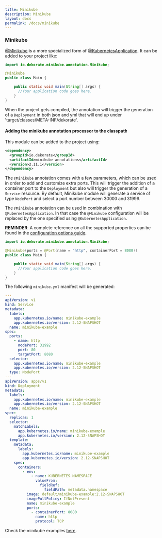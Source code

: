 ```yaml
---
title: Minikube
description: Minikube
layout: docs
permalink: /docs/minikube
---
```


### Minikube

[@Minikube](https://raw.githubusercontent.com/dekorateio/dekorate/main/annotations/minikube-annotations/src/main/java/io/dekorate/minikube/annotation/Minikube.java) is a more specialized form of [@KubernetesApplication](https://raw.githubusercontent.com/dekorateio/dekorate/main/annotations/kubernetes-annotations/src/main/java/io/dekorate/kubernetes/annotation/KubernetesApplication.java).
It can be added to your project like:

```java
import io.dekorate.minikube.annotation.Minikube;

@Minikube
public class Main {

    public static void main(String[] args) {
      //Your application code goes here.
    }
}
```

When the project gets compiled, the annotation will trigger the generation of a `Deployment` in both json and yml that
will end up under 'target/classes/META-INF/dekorate'.

#### Adding the minikube annotation processor to the classpath

This module can be added to the project using:

```xml
<dependency>
  <groupId>io.dekorate</groupId>
  <artifactId>minikube-annotations</artifactId>
  <version>2.11.1</version>
</dependency>
```

The `@Minikube` annotation comes with a few parameters, which can be used in order to add and customize extra ports. This will trigger the addition of a container port to the `Deployment` but also will trigger the generation of a `Service` resource. By default, Minikube module will generate a service of type `NodePort` and select a port number between 30000 and 31999.

The `@Minikube` annotation can be used in combination with `@KubernetesApplication`. In that case the `@Minikube` configuration will be replaced by the one specified using `@KubernetesApplication`.

**REMINDER**: A complete reference on all the supported properties can be found in the [configuration options guide]({{site.baseurl}}/configuration-guide).

```java
import io.dekorate.minikube.annotation.Minikube;

@Minikube(ports = @Port(name = "http", containerPort = 8080))
public class Main {

    public static void main(String[] args) {
      //Your application code goes here.
    }
}
```
The following `minikube.yml` manifest will be generated:

```yaml
---
apiVersion: v1
kind: Service
metadata:
  labels:
    app.kubernetes.io/name: minikube-example
    app.kubernetes.io/version: 2.12-SNAPSHOT
  name: minikube-example
spec:
  ports:
    - name: http
      nodePort: 31992
      port: 80
      targetPort: 8080
  selector:
    app.kubernetes.io/name: minikube-example
    app.kubernetes.io/version: 2.12-SNAPSHOT
  type: NodePort
---
apiVersion: apps/v1
kind: Deployment
metadata:
  labels:
    app.kubernetes.io/name: minikube-example
    app.kubernetes.io/version: 2.12-SNAPSHOT
  name: minikube-example
spec:
  replicas: 1
  selector:
    matchLabels:
      app.kubernetes.io/name: minikube-example
      app.kubernetes.io/version: 2.12-SNAPSHOT
  template:
    metadata:
      labels:
        app.kubernetes.io/name: minikube-example
        app.kubernetes.io/version: 2.12-SNAPSHOT
    spec:
      containers:
        - env:
            - name: KUBERNETES_NAMESPACE
              valueFrom:
                fieldRef:
                  fieldPath: metadata.namespace
          image: default/minikube-example:2.12-SNAPSHOT
          imagePullPolicy: IfNotPresent
          name: minikube-example
          ports:
            - containerPort: 8080
              name: http
              protocol: TCP

```

Check the minikube examples [here](https://github.com/dekorateio/dekorate/tree/main/examples).

